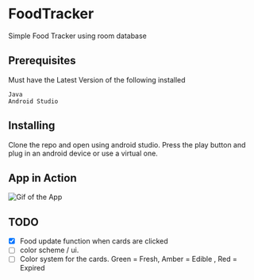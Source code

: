 # FoodTracker
Simple Food Tracker using room database


## Prerequisites

  Must have the Latest Version of the following installed
  ```
  Java
  Android Studio
  ```
  
## Installing 
  Clone the repo and open using android studio.
  Press the play button and plug in an android device or use a virtual one.



## App in Action
![Gif of the App](https://i.imgur.com/uuA3sGG.gif)

## TODO

- [X] Food update function when cards are clicked
- [ ] color scheme / ui.
- [ ] Color system for the cards. Green = Fresh, Amber = Edible , Red = Expired
